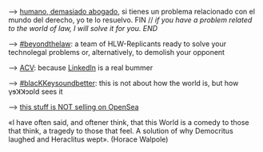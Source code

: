 
--> [humano, demasiado abogado](https://www.manuelastillero.com), si tienes un problema relacionado con el mundo del derecho, yo te lo resuelvo. FIN // _if you have a problem related to the world of law, I will solve it for you. END_

--> [#beyondthelaw](https://www.hololawn.io): a team of HLW-Replicants ready to solve your technolegal problems or, alternatively, to demolish your opponent

--> [ACV](https://read.cv/mastillerof): because [LinkedIn](https://www.linkedin.com/in/manuelastillero) is a real bummer

--> [#blacKKeysoundbetter](https://www.youtube.com/@blackkeysoundbetter): this is not about how the world is, but how γɘꓘꓘɔɒld sees it

--> [this stuff is NOT selling on OpenSea](https://opensea.io/21213KK525)

«I have often said, and oftener think,
that this World is a comedy to those that think,
a tragedy to those that feel.
A solution of why Democritus laughed and Heraclitus wept».
(Horace Walpole)

